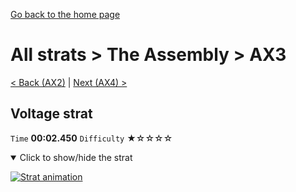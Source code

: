 [Go back to the home page](https://github.com/Doublevil/scbspeedrun)

# All strats > The Assembly > AX3

[< Back (AX2)](https://github.com/Doublevil/scbspeedrun/blob/main/levels/all_lvl/A/AX2.md) | [Next (AX4) >](https://github.com/Doublevil/scbspeedrun/blob/main/levels/all_lvl/A/AX4.md)

## Voltage strat

`Time` **00:02.450** `Difficulty` ★☆☆☆☆
<details open>
  <summary>Click to show/hide the strat</summary>

  [![Strat animation](https://github.com/Doublevil/scbspeedrun/blob/main/media/levels/A/AX3_VoltageStrat.webp)](https://github.com/Doublevil/scbspeedrun/blob/main/media/levels/A/AX3_VoltageStrat.mp4?raw=true)
</details>
